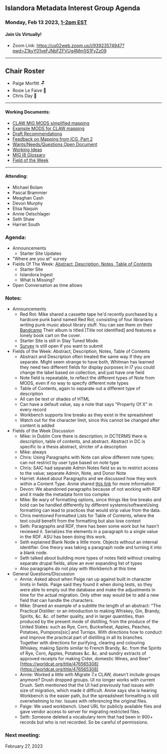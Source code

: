 ## Islandora Metadata Interest Group Agenda
### Monday, Feb 13 2023, [1-2pm EST](http://www.thetimezoneconverter.com/?t=1%20pm&tz=Toronto&) 
#### Join Us Virtually!
* Zoom Link: https://us02web.zoom.us/j/93923574947?pwd=Z1kyY01veFJNbFZFVUg4Mm1jS1FyZz09

---
## Chair Roster
* Paige Morfitt 🪑
* Rosie Le Faive 🧶
* Chris Day 📝
---

#### Working Documents:
* [CLAW MIG MODS simplified mapping](https://docs.google.com/spreadsheets/d/18u2qFJ014IIxlVpM3JXfDEFccwBZcoFsjbBGpvL0jJI/edit#gid=0)
* [Example MODS for CLAW mapping](https://docs.google.com/spreadsheets/d/1C2Xie7HUDSgRT5v4ldoJvlNdoXz2GHAPvL3PE3TOKW8/edit#gid=1829081124)
* [Draft Recommendations](https://docs.google.com/document/d/15qSO9YcALtYSqd6CUuGx0t8FwUJ5pPwVPz0PA5rU898/edit#heading=h.f9r6knw0rjvu)
* [Feedback on Mapping from ICG, Part 2](https://docs.google.com/document/d/11OpqMMCXM1TFXgsr4yyTQ_cH9DabnD31p7JnuTRQl28/edit?invite=CMWvruEI&ts=5e66437f)
* [Wants/Needs/Questions Open Document](https://docs.google.com/document/d/12Kpb6826TNPzzMuyPS0sESa9TLnmljQmeioWbaPeEdA/edit)
* [Working Ideas](https://github.com/islandora-interest-groups/Islandora-Metadata-Interest-Group/blob/main/working_docs/ideas_and_topics.md)
* [MIG I8 Glossary](https://docs.google.com/document/d/1cfPYFVV9qvvz2VjBRdYUN0CB7AyVDuG-GYavQ27DuBk/edit#heading=h.9fr9xw70meix)
* [Field of the Week](https://docs.google.com/document/d/1rk0o_0byzeHrSKst0Feval_QeVZmo2DeIP0Mk3jaaFc/edit)

---

#### Attending:
* Michael Bolam
* Pascal Brammier
* Meaghan Cash
* Devon Murphy
* Elisa Naquin
* Annie Oelschlager
* Seth Shaw
* Harriet South



### Agenda: 
* Announcements
    * Starter Site Updates
* "Where are you at" survey
* Fields Of The Week: [Abstract, Description, Notes, Table of Contents](https://docs.google.com/document/d/1rk0o_0byzeHrSKst0Feval_QeVZmo2DeIP0Mk3jaaFc/edit#heading=h.fp64jc5slh0y)
  * Starter Site
  * Islandora Ingest
  * What Is Missing?
* Open Conversation as time allows


### Notes: 
* Announcements
   * Red Rot: Mike shared a cassette tape he'd recently purchased by a hardcore punk band named Red Rot, consisting of four librarians writing punk music about library stuff. You can see them on their [Bandcamp](https://redrot.bandcamp.com/album/title-not-identified) Their album is titled [Title not identified] and features a lonely book cart on the cover.
   * Starter Site is still in Stay Tuned Mode.
   * [Survey](https://github.com/islandora-interest-groups/Islandora-Metadata-Interest-Group/blob/main/Meetings/2023/2023-01-30.md#:~:text=you%20can%20visit-,this%20link,-to%20visit%20us) is still open if you want to submit
* Fields of the Week: Abstract, Description, Notes, Table of Contents
   * Abstract and Description often treated the same way if they are separate.
      Might seem strange to have both, Whitman has learned they need two different fields for display purposes
      In I7 you could change the label based on collection, and just have one field
   * Note field is repeatable, to reflect the different types of Note from MODS, even if no way to specify different note types
   * Table of Contents, again to separate out a different type of description
   * All can be text or shades of HTML
   * Can have a default value, say a note that says "Property Of X" in every record
   * Workbench supports line breaks as they exist in the spreadsheet
   * Watch out for the character limit, since this cannot be changed after content is added
* Fields of the Week Discussion
   * Mike: in Dublin Core there is description; in DCTERMS there is description, table of contents, and abstract. Abstract in DC is specific to a thesis abstract, stricter of a description
   * Mike: always 
   * Chris: Using Paragraphs with Note can allow different note types; can not restrict by user type based on note type
   * Chris: SAIC had separate Admin Notes field so as to restrict access to the value; separate Admin, Note, and Donor Note
   * Harriet: Asked about Paragraphs and we discussed how they work within a Content Type. Annie shared [this link](https://www.drupal.org/project/paragraphs) for more information
   * Devon: We abandoned paragraphs because of not working with RDF and it made the metadata form too complex
   * Mike: Be wary of formatting options, since things like line breaks and bold can be handled differently by different systems/softwareUsing formatting can lead to practices that would strip value from the data.
   * Chris mentioned Formatted Lists for Table of Contents, where the text could benefit from the formatting but also lose context
   * Seth: Paragraphs and RDF, there has been some work but he hasn't reviewed it. Serializes the elements in a paragraph to a single value in the RDF. ASU has been doing this work.
   * Seth explained Blank Node a little more. Objects without an internal identifier. One theory was taking a paragraph node and turning it into a blank node. 
   * Seth talked about building more types of notes field without creating separate drupal fields, allow an ever expanding list of types
   * Also paragraphs do not play with Workbench at this time
* General Questions/Discussion
   * Annie: Asked about when Paige ran up against built in character limits in fields. Paige said they found it when doing tests, so they were able to empty out the database and make the adjustments in time for the actual migration. Only other way would be to add a new field that can handle the characters.
   * Mike: Shared an example of a subtitle the length of an abstract: "The Practical Distiller: or an introduction to making Whiskey, Gin, Brandy, Spirits, &c. &c. of better quality, and in larger quantities, than produced by the present mode of distilling, from the produce of the United States: such as Rye, Corn, Buckwheat, Apples, Peaches, Potatoes, Pumpions[sic] and Turnips. With directions how to conduct and improve the practical part of distilling in all its branches. Together with directions for purifying, clearing and colouring Whiskey, making Spirits similar to French Brandy, &c. from the Spirits of Rye, Corn, Apples, Potatoes &c. &c. and sundry extracts of approved receipts for making Cider, domestic Wines, and Beer" [https://worldcat.org/title/476565308](https://worldcat.org/title/476565308)
   * Annie: Worked a little with Migrate 7.x CLAW, doesn't include groups anymore? Drush dropped groups. UI no longer works with current Drush. Seth mentioned that the UI had previously had issues with size of migration, which made it difficult. Annie says she is hearing Workbench is the easier path, but the spreadsheet formatting is still overwhelming to her.  Issues with referencing the original files.
   * Paige: We used workbench. Used URL for publicly available files and gave vendor access to server for migrating restricted files.
   * Seth: Someone deleted a vocabulary term that had been in 900+ records but who is not recorded. So be careful of permissions.

 

### Next meeting:
 February 27, 2023
